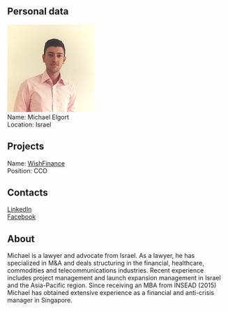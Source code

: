 ## Personal data
![michael elgort photo](photo/michael_elgort.jpg)  
Name:   Michael Elgort  
Location: Israel  
## Projects 
Name: [WishFinance](../projects/wishfinance.md)  
Position: CCO   
## Contacts
[LinkedIn](https://www.linkedin.com/in/michael-elgort-5763732b/)  
[Facebook](https://www.facebook.com/michael.elgort.9)
## About
Michael is a lawyer and advocate from Israel. As
a lawyer, he has specialized in M&A and deals
structuring in the financial, healthcare,
commodities and telecommunications industries.
Recent experience includes project
management and launch expansion
management in Israel and the Asia-Pacific
region. Since receiving an MBA from INSEAD
(2015) Michael has obtained extensive
experience as a financial and anti-crisis
manager in Singapore.

